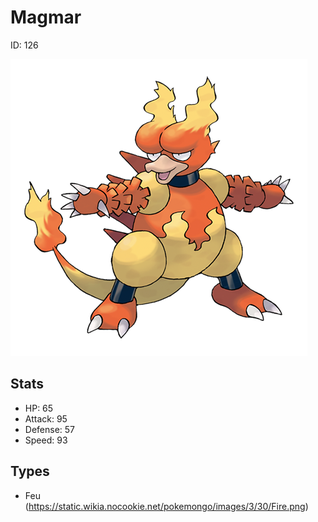 # Magmar


ID: 126

![](https://raw.githubusercontent.com/PokeAPI/sprites/master/sprites/pokemon/other/official-artwork/126.png "Magmar")

## Stats


 - HP: 65
 - Attack: 95
 - Defense: 57
 - Speed: 93

## Types


 - Feu (https://static.wikia.nocookie.net/pokemongo/images/3/30/Fire.png)
